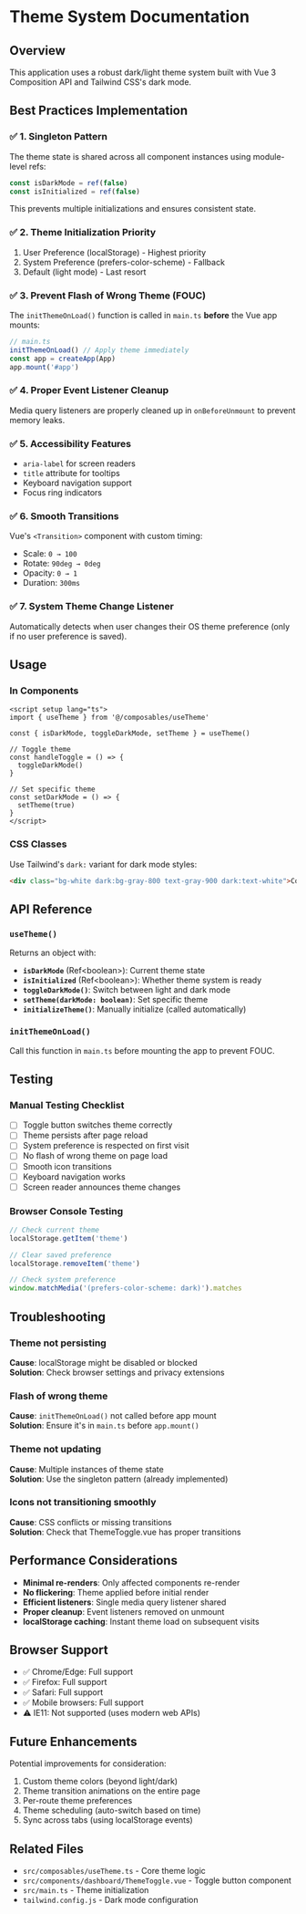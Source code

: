 # Theme System Documentation

## Overview

This application uses a robust dark/light theme system built with Vue 3 Composition API and Tailwind CSS's dark mode.

## Best Practices Implementation

### ✅ **1. Singleton Pattern**

The theme state is shared across all component instances using module-level refs:

```typescript
const isDarkMode = ref(false)
const isInitialized = ref(false)
```

This prevents multiple initializations and ensures consistent state.

### ✅ **2. Theme Initialization Priority**

1. User Preference (localStorage) - Highest priority
2. System Preference (prefers-color-scheme) - Fallback
3. Default (light mode) - Last resort

### ✅ **3. Prevent Flash of Wrong Theme (FOUC)**

The `initThemeOnLoad()` function is called in `main.ts` **before** the Vue app mounts:

```typescript
// main.ts
initThemeOnLoad() // Apply theme immediately
const app = createApp(App)
app.mount('#app')
```

### ✅ **4. Proper Event Listener Cleanup**

Media query listeners are properly cleaned up in `onBeforeUnmount` to prevent memory leaks.

### ✅ **5. Accessibility Features**

- `aria-label` for screen readers
- `title` attribute for tooltips
- Keyboard navigation support
- Focus ring indicators

### ✅ **6. Smooth Transitions**

Vue's `<Transition>` component with custom timing:

- Scale: `0 → 100`
- Rotate: `90deg → 0deg`
- Opacity: `0 → 1`
- Duration: `300ms`

### ✅ **7. System Theme Change Listener**

Automatically detects when user changes their OS theme preference (only if no user preference is saved).

## Usage

### In Components

```vue
<script setup lang="ts">
import { useTheme } from '@/composables/useTheme'

const { isDarkMode, toggleDarkMode, setTheme } = useTheme()

// Toggle theme
const handleToggle = () => {
  toggleDarkMode()
}

// Set specific theme
const setDarkMode = () => {
  setTheme(true)
}
</script>
```

### CSS Classes

Use Tailwind's `dark:` variant for dark mode styles:

```html
<div class="bg-white dark:bg-gray-800 text-gray-900 dark:text-white">Content adapts to theme</div>
```

## API Reference

### `useTheme()`

Returns an object with:

- **`isDarkMode`** (Ref\<boolean\>): Current theme state
- **`isInitialized`** (Ref\<boolean\>): Whether theme system is ready
- **`toggleDarkMode()`**: Switch between light and dark mode
- **`setTheme(darkMode: boolean)`**: Set specific theme
- **`initializeTheme()`**: Manually initialize (called automatically)

### `initThemeOnLoad()`

Call this function in `main.ts` before mounting the app to prevent FOUC.

## Testing

### Manual Testing Checklist

- [ ] Toggle button switches theme correctly
- [ ] Theme persists after page reload
- [ ] System preference is respected on first visit
- [ ] No flash of wrong theme on page load
- [ ] Smooth icon transitions
- [ ] Keyboard navigation works
- [ ] Screen reader announces theme changes

### Browser Console Testing

```javascript
// Check current theme
localStorage.getItem('theme')

// Clear saved preference
localStorage.removeItem('theme')

// Check system preference
window.matchMedia('(prefers-color-scheme: dark)').matches
```

## Troubleshooting

### Theme not persisting

**Cause**: localStorage might be disabled or blocked  
**Solution**: Check browser settings and privacy extensions

### Flash of wrong theme

**Cause**: `initThemeOnLoad()` not called before app mount  
**Solution**: Ensure it's in `main.ts` before `app.mount()`

### Theme not updating

**Cause**: Multiple instances of theme state  
**Solution**: Use the singleton pattern (already implemented)

### Icons not transitioning smoothly

**Cause**: CSS conflicts or missing transitions  
**Solution**: Check that ThemeToggle.vue has proper transitions

## Performance Considerations

- **Minimal re-renders**: Only affected components re-render
- **No flickering**: Theme applied before initial render
- **Efficient listeners**: Single media query listener shared
- **Proper cleanup**: Event listeners removed on unmount
- **localStorage caching**: Instant theme load on subsequent visits

## Browser Support

- ✅ Chrome/Edge: Full support
- ✅ Firefox: Full support
- ✅ Safari: Full support
- ✅ Mobile browsers: Full support
- ⚠️ IE11: Not supported (uses modern web APIs)

## Future Enhancements

Potential improvements for consideration:

1. Custom theme colors (beyond light/dark)
2. Theme transition animations on the entire page
3. Per-route theme preferences
4. Theme scheduling (auto-switch based on time)
5. Sync across tabs (using localStorage events)

## Related Files

- `src/composables/useTheme.ts` - Core theme logic
- `src/components/dashboard/ThemeToggle.vue` - Toggle button component
- `src/main.ts` - Theme initialization
- `tailwind.config.js` - Dark mode configuration
